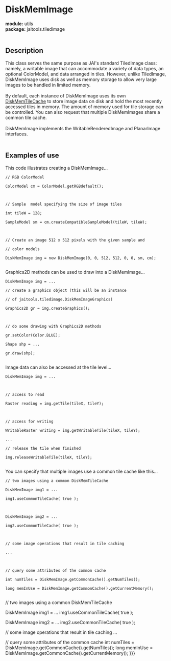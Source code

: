 # DiskMemImage #

**module:** utils <br>
<b>package:</b> jaitools.tiledimage<br>
<br>
<h2>Description</h2>

This class serves the same purpose as JAI's standard TiledImage class: namely, a writable image that can accommodate a variety of data types, an optional ColorModel, and data arranged in tiles. However, unlike TiledImage, DiskMemImage uses disk as well as memory storage to allow very large images to be handled in limited memory.<br>
<br>
By default, each instance of DiskMemImage uses its own <a href='UtilsTileCache.md'>DiskMemTileCache</a> to store image data on disk and hold the most recently accessed tiles in memory. The amount of memory used for tile storage can be controlled. You can also request that multiple DiskMemImages share a common tile cache.<br>
<br>
DiskMemImage implements the WritableRenderedImage and PlanarImage interfaces.<br>
<br>
<h2>Examples of use</h2>

This code illustrates creating a DiskMemImage...<br>
<pre><code>// RGB ColorModel<br>
ColorModel cm = ColorModel.getRGBdefault();<br>
<br>
// Sample  model specifying the size of image tiles<br>
int tileW = 128;<br>
SampleModel sm = cm.createCompatibleSampleModel(tileW, tileW);<br>
<br>
// Create an image 512 x 512 pixels with the given sample and <br>
// color models<br>
DiskMemImage img = new DiskMemImage(0, 0, 512, 512, 0, 0, sm, cm);<br>
</code></pre>

Graphics2D methods can be used to draw into a DiskMemImage...<br>
<pre><code>DiskMemImage img = ...<br>
// create a graphics object (this will be an instance<br>
// of jaitools.tiledimage.DiskMemImageGraphics)<br>
Graphics2D gr = img.createGraphics();<br>
<br>
// do some drawing with Graphics2D methods<br>
gr.setColor(Color.BLUE);<br>
Shape shp = ... <br>
gr.draw(shp);<br>
</code></pre>

Image data can also be accessed at the tile level...<br>
<pre><code>DiskMemImage img = ...<br>
<br>
// access to read<br>
Raster reading = img.getTile(tileX, tileY);<br>
<br>
// access for writing<br>
WritableRaster writing = img.getWritableTile(tileX, tileY);<br>
... <br>
// release the tile when finished<br>
img.releaseWritableTile(tileX, tileY);<br>
</code></pre>

You can specify that multiple images use a common tile cache like this...<br>
<pre><code>// two images using a common DiskMemTileCache<br>
DiskMemImage img1 = ...<br>
img1.useCommonTileCache( true );<br>
<br>
DiskMemImage img2 = ...<br>
img2.useCommonTileCache( true );<br>
<br>
// some image operations that result in tile caching<br>
...<br>
<br>
// query some attributes of the common cache<br>
int numTiles = DiskMemImage.getCommonCache().getNumTiles();<br>
long memInUse = DiskMemImage.getCommonCache().getCurrentMemory();<br>
</code></pre>// two images using a common DiskMemTileCache
DiskMemImage img1 = ...
img1.useCommonTileCache( true );

DiskMemImage img2 = ...
img2.useCommonTileCache( true );

// some image operations that result in tile caching
...

// query some attributes of the common cache
int numTiles = DiskMemImage.getCommonCache().getNumTiles();
long memInUse = DiskMemImage.getCommonCache().getCurrentMemory();
}}}</code></pre>